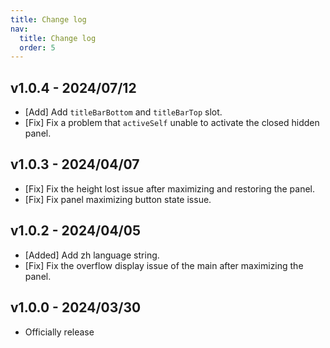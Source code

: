 ```yaml
---
title: Change log
nav:
  title: Change log
  order: 5
---
```


## v1.0.4 - 2024/07/12

* [Add] Add `titleBarBottom` and `titleBarTop` slot.
* [Fix] Fix a problem that `activeSelf` unable to activate the closed hidden panel.

## v1.0.3 - 2024/04/07

* [Fix] Fix the height lost issue after maximizing and restoring the panel.
* [Fix] Fix panel maximizing button state issue.

## v1.0.2 - 2024/04/05

* [Added] Add zh language string.
* [Fix] Fix the overflow display issue of the main after maximizing the panel.

## v1.0.0 - 2024/03/30

* Officially release
